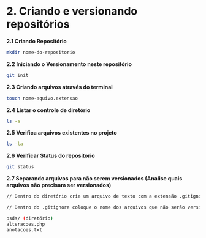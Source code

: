 # 2. Criando e versionando repositórios

**2.1 Criando Repositório**
```bash
mkdir nome-do-repositorio
```
**2.2 Iniciando o Versionamento neste repositório**
```bash
git init
```
**2.3 Criando arquivos através do terminal**
```bash
touch nome-aquivo.extensao
```
**2.4 Listar o controle de diretório**
```bash
ls -a
```
**2.5 Verifica arquivos existentes no projeto**
```bash
ls -la
```
**2.6 Verificar Status do repositorio**
```bash
git status
```
**2.7 Separando arquivos para não serem versionados (Analise quais arquivos não precisam ser versionados)**
```bash
// Dentro do diretório crie um arquivo de texto com a extensão .gitignore

// Dentro do .gitignore coloque o nome dos arquivos que não serão versionados

psds/ (diretório)
alteracoes.php
anotacoes.txt
```
